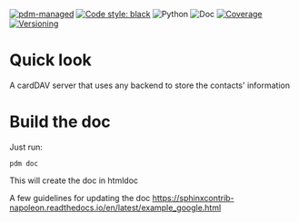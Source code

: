 [![pdm-managed](https://img.shields.io/badge/pdm-managed-blueviolet)](https://dev.to/frostming/a-review-pipenv-vs-poetry-vs-pdm-39b4)
[![Code style: black](https://img.shields.io/badge/code%20style-black-000000.svg)](https://github.com/psf/black)
![Python](https://img.shields.io/badge/python-3.8%7C3.9%7C3.10-green)
![Doc](doc_badge.svg)
[![Coverage](cov_badge.svg)](../coverage/index.html)
[![Versioning](https://badgen.net/badge/semver/2.0.0/green)](https://semver.org/spec/v2.0.0.html)

# Quick look

A cardDAV server that uses any backend to store the contacts' information

# Build the doc

Just run:

    pdm doc

This will create the doc in htmldoc

A few guidelines for updating the doc
https://sphinxcontrib-napoleon.readthedocs.io/en/latest/example_google.html
